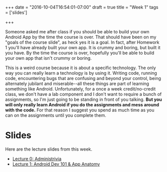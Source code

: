 +++
date = "2016-10-04T16:54:01-07:00"
draft = true
title = "Week 1"
tags = ['slides']

+++

Someone asked me after class if you should be able to build your own Android
App by the time the course is over. That should have been on my "goals of the
course slide", as heck yes it is a goal. In fact, after Homework 1 you'll have
already built your own app. It is crummy and boring, but built it you have. By
the time the course is over, hopefully you'll be able to build your own app
that isn't crummy or boring.

This is a weird course because it is about a specific technology. The only way
you can really learn a technology is by using it. Writing code, running code,
encountering bugs that are confusing and beyond your control, being alternately
jubilant and miserable--all these things are part of learning something like
Android. Unfortunately, for a once a week credit/no-credit class, we don't have
a lab component and I don't want to require a bunch of assignments, so I'm just
going to be standing in front of you talking. **But you will only really learn
Android if you do the assignments and mess around with the code.** For that
reason I suggest you spend as much time as you can on the assignments until you
complete them.


# Slides

Here are the lecture slides from this week.

* [Lecture 0:
    Administrivia](https://docs.google.com/presentation/d/1G6xdqkHpiOpb3667t3-fK9b_tRFS7z644RYGjYMDhE0/edit?usp=sharing)
* [Lecture 1: Android Dev 101 & App
    Anatomy](https://docs.google.com/presentation/d/1cTJ2wW5DHLl262TRqjKKlSLEsgW3gQECrQVF9gHvCf0/edit?usp=sharing)

